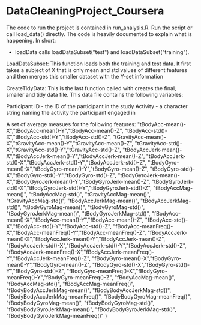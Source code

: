 DataCleaningProject_Coursera
============================

The code to run the project is contained in run_analysis.R.
Run the script or call load_data() directly.
The code is heavily documented to explain what is happening. In short:
- loadData calls loadDataSubset("test") and loadDataSubset("training").

LoadDataSubset: 
This function loads both the training and test data.
It first takes a subject of X that is only mean and std values of different features
and then merges this smaller dataset with the Y-set information

CreateTidyData:
This is the last function called with creates the final, smaller and tidy data file.
This data file contains the following variables:


Participant ID - the ID of the participant in the study
Activity - a character string naming the activity the participant engaged in

A set of average measues for the following features:
"tBodyAcc-mean()-X","tBodyAcc-mean()-Y","tBodyAcc-mean()-Z",
"tBodyAcc-std()-X","tBodyAcc-std()-Y","tBodyAcc-std()-Z",
"tGravityAcc-mean()-X","tGravityAcc-mean()-Y","tGravityAcc-mean()-Z",
 "tGravityAcc-std()-X","tGravityAcc-std()-Y","tGravityAcc-std()-Z",
 "tBodyAccJerk-mean()-X","tBodyAccJerk-mean()-Y","tBodyAccJerk-mean()-Z",
 "tBodyAccJerk-std()-X","tBodyAccJerk-std()-Y","tBodyAccJerk-std()-Z",
 "tBodyGyro-mean()-X","tBodyGyro-mean()-Y","tBodyGyro-mean()-Z",
 "tBodyGyro-std()-X","tBodyGyro-std()-Y","tBodyGyro-std()-Z",
 "tBodyGyroJerk-mean()-X","tBodyGyroJerk-mean()-Y","tBodyGyroJerk-mean()-Z",
 "tBodyGyroJerk-std()-X","tBodyGyroJerk-std()-Y","tBodyGyroJerk-std()-Z",
 "tBodyAccMag-mean()",
 "tBodyAccMag-std()",
 "tGravityAccMag-mean()",
 "tGravityAccMag-std()",
 "tBodyAccJerkMag-mean()",
 "tBodyAccJerkMag-std()",
 "tBodyGyroMag-mean()",
 "tBodyGyroMag-std()",
 "tBodyGyroJerkMag-mean()",
 "tBodyGyroJerkMag-std()",
 "fBodyAcc-mean()-X","fBodyAcc-mean()-Y","fBodyAcc-mean()-Z",
 "fBodyAcc-std()-X","fBodyAcc-std()-Y","fBodyAcc-std()-Z",
 "fBodyAcc-meanFreq()-X","fBodyAcc-meanFreq()-Y","fBodyAcc-meanFreq()-Z",
 "fBodyAccJerk-mean()-X","fBodyAccJerk-mean()-Y","fBodyAccJerk-mean()-Z",
 "fBodyAccJerk-std()-X","fBodyAccJerk-std()-Y","fBodyAccJerk-std()-Z",
 "fBodyAccJerk-meanFreq()-X","fBodyAccJerk-meanFreq()-Y","fBodyAccJerk-meanFreq()-Z",
 "fBodyGyro-mean()-X","fBodyGyro-mean()-Y","fBodyGyro-mean()-Z",
 "fBodyGyro-std()-X","fBodyGyro-std()-Y","fBodyGyro-std()-Z",
 "fBodyGyro-meanFreq()-X","fBodyGyro-meanFreq()-Y","fBodyGyro-meanFreq()-Z",
 "fBodyAccMag-mean()",
 "fBodyAccMag-std()",
 "fBodyAccMag-meanFreq()",
 "fBodyBodyAccJerkMag-mean()",
 "fBodyBodyAccJerkMag-std()",
 "fBodyBodyAccJerkMag-meanFreq()",
 "fBodyBodyGyroMag-meanFreq()",
 "fBodyBodyGyroMag-mean()",
 "fBodyBodyGyroMag-std()",
 "fBodyBodyGyroJerkMag-mean()",
 "fBodyBodyGyroJerkMag-std()",
 "fBodyBodyGyroJerkMag-meanFreq()"
)






